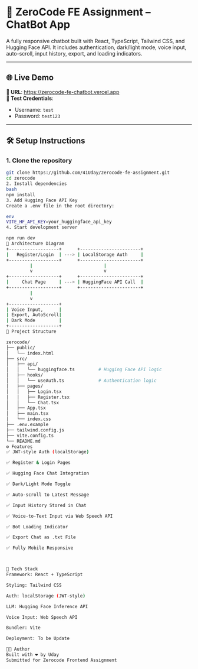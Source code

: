 # 🤖 ZeroCode FE Assignment – ChatBot App

A fully responsive chatbot built with React, TypeScript, Tailwind CSS, and Hugging Face API. It includes authentication, dark/light mode, voice input, auto-scroll, input history, export, and loading indicators.

---

## 🌐 Live Demo

**🔗 URL**: https://zerocode-fe-chatbot.vercel.app  
**🧪 Test Credentials**:  
- Username: `test`  
- Password: `test123`

---

## 🛠️ Setup Instructions

### 1. Clone the repository
```bash
git clone https://github.com/41Uday/zerocode-fe-assignment.git
cd zerocode
2. Install dependencies
bash
npm install
3. Add Hugging Face API Key
Create a .env file in the root directory:

env
VITE_HF_API_KEY=your_huggingface_api_key
4. Start development server

npm run dev
🧱 Architecture Diagram
+-------------------+      +-----------------------+
|   Register/Login  | ---> | LocalStorage Auth     |
+-------------------+      +-----------------------+
         |                           |
         v                           v
+-------------------+      +-----------------------+
|     Chat Page     | ---> | HuggingFace API Call  |
+-------------------+      +-----------------------+
         |
         v
+-------------------+
| Voice Input,      |
| Export, AutoScroll|
| Dark Mode         |
+-------------------+
📁 Project Structure

zerocode/
├── public/
│   └── index.html
├── src/
│   ├── api/
│   │   └── huggingface.ts         # Hugging Face API logic
│   ├── hooks/
│   │   └── useAuth.ts             # Authentication logic
│   ├── pages/
│   │   ├── Login.tsx
│   │   ├── Register.tsx
│   │   └── Chat.tsx
│   ├── App.tsx
│   ├── main.tsx
│   └── index.css
├── .env.example
├── tailwind.config.js
├── vite.config.ts
└── README.md
⚙️ Features
✅ JWT-style Auth (localStorage)

✅ Register & Login Pages

✅ Hugging Face Chat Integration

✅ Dark/Light Mode Toggle

✅ Auto-scroll to Latest Message

✅ Input History Stored in Chat

✅ Voice-to-Text Input via Web Speech API

✅ Bot Loading Indicator

✅ Export Chat as .txt File

✅ Fully Mobile Responsive



🧰 Tech Stack
Framework: React + TypeScript

Styling: Tailwind CSS

Auth: localStorage (JWT-style)

LLM: Hugging Face Inference API

Voice Input: Web Speech API

Bundler: Vite

Deployment: To be Update

👨‍💻 Author
Built with ❤️ by Uday
Submitted for Zerocode Frontend Assignment
